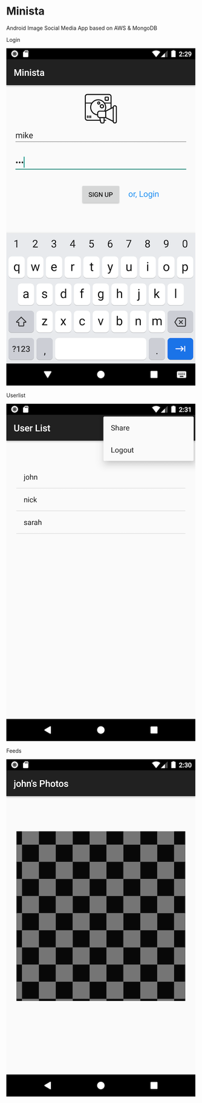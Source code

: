 # Minista
Android Image Social Media App based on AWS &amp; MongoDB

Login

![Login Screenshot](main/res/drawable/Login.png)

Userlist

![UserList](main/res/drawable/UserListAndMenu.png)

Feeds

![Photos](main/res/drawable/Photos.png)
